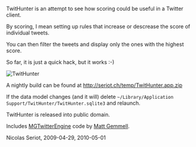 TwitHunter is an attempt to see how scoring could be useful in a Twitter client.

By scoring, I mean setting up rules that increase or descrease the score of individual tweets.

You can then filter the tweets and display only the ones with the highest score.

So far, it is just a quick hack, but it works :-)

![TwitHunter](http://seriot.ch/software/desktop/TwitHunter/TwitHunter_small.png)

A nightly build can be found at http://seriot.ch/temp/TwitHunter.app.zip

If the data model changes (and it will) delete <code>~/Library/Application Support/TwitHunter/TwitHunter.sqlite3</code> and relaunch.

TwitHunter is released into public domain.

Includes [MGTwitterEngine](http://mattgemmell.com/2008/02/22/mgtwitterengine-twitter-from-cocoa) code by [Matt Gemmell](http://mattgemmell.com/).

Nicolas Seriot, 2009-04-29, 2010-05-01
